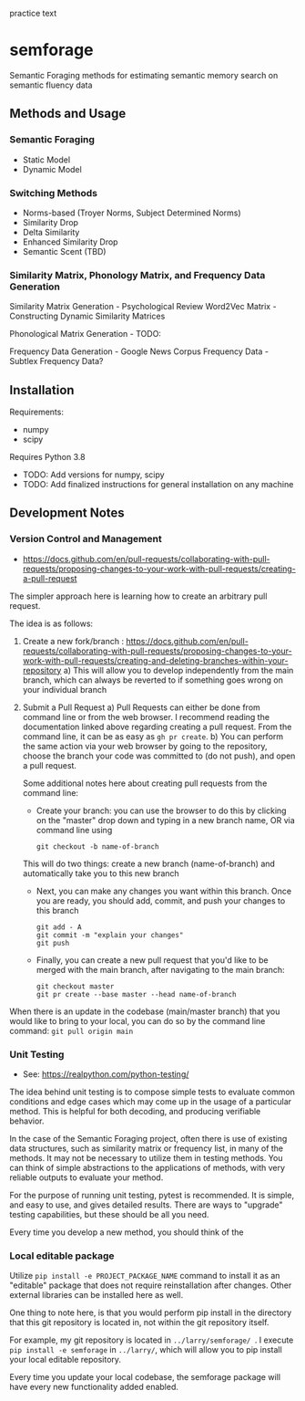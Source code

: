 practice text
# semforage

Semantic Foraging methods for estimating semantic memory search on semantic fluency data

## Methods and Usage

### Semantic Foraging
- Static Model 
- Dynamic Model
### Switching Methods
- Norms-based (Troyer Norms, Subject Determined Norms)
- Similarity Drop
- Delta Similarity
- Enhanced Similarity Drop
- Semantic Scent (TBD)

### Similarity Matrix, Phonology Matrix, and Frequency Data Generation 
Similarity Matrix Generation
    - Psychological Review Word2Vec Matrix
    - Constructing Dynamic Similarity Matrices

Phonological Matrix Generation
    - TODO:

Frequency Data Generation
    - Google News Corpus Frequency Data
    - Subtlex Frequency Data? 

## Installation

Requirements:
- numpy
- scipy

Requires Python 3.8 

- TODO: Add versions for numpy, scipy
- TODO: Add finalized instructions for general installation on any machine

## Development Notes

### Version Control and Management
- https://docs.github.com/en/pull-requests/collaborating-with-pull-requests/proposing-changes-to-your-work-with-pull-requests/creating-a-pull-request

The simpler approach here is learning how to create an arbitrary pull request.

The idea is as follows:

1) Create a new fork/branch : https://docs.github.com/en/pull-requests/collaborating-with-pull-requests/proposing-changes-to-your-work-with-pull-requests/creating-and-deleting-branches-within-your-repository
    a) This will allow you to develop independently from the main branch, which can always be reverted to if something goes wrong on your individual branch

2) Submit a Pull Request
    a) Pull Requests can either be done from command line or from the web browser. I recommend reading the documentation linked above regarding creating a pull request. From the command line, it can be as easy as ` gh pr create `.
    b) You can perform the same action via your web browser by going to the repository, choose the branch your code was committed to (do not push), and open a pull request.

    Some additional notes here about creating pull requests from the command line:
    * Create your branch: you can use the browser to do this by clicking on the "master" drop down and typing in a new branch name, OR via command line using 
        ```
        git checkout -b name-of-branch
        ```
    This will do two things: create a new branch (name-of-branch) and automatically take you to this new branch
    * Next, you can make any changes you want within this branch. Once you are ready, you should add, commit, and push your changes to this branch
        ```
        git add - A
        git commit -m "explain your changes"
        git push
        ```
    * Finally, you can create a new pull request that you'd like to be merged with the main branch, after navigating to the main branch:
        ```
        git checkout master
        git pr create --base master --head name-of-branch
        ```

When there is an update in the codebase (main/master branch) that you would like to bring to your local, you can do so by the command line command:
``` git pull origin main ```

### Unit Testing
- See: https://realpython.com/python-testing/

The idea behind unit testing is to compose simple tests to evaluate common conditions and edge cases which may come up in the usage of a particular method. This is helpful for both decoding, and producing verifiable behavior. 

In the case of the Semantic Foraging project, often there is use of existing data structures, such as similarity matrix or frequency list, in many of the methods. It may not be necessary to utilize them in testing methods. You can think of simple abstractions to the applications of methods, with very reliable outputs to evaluate your method. 

For the purpose of running unit testing, pytest is recommended. It is simple, and easy to use, and gives detailed results. There are ways to "upgrade" testing capabilities, but these should be all you need.

Every time you develop a new method, you should think of the

### Local editable package

Utilize `pip install -e PROJECT_PACKAGE_NAME` command to install it as an
"editable" package that does not require reinstallation after changes. Other external libraries can be installed here as well.

One thing to note here, is that you would perform pip install in the directory that this git repository is located in, not within the git repository itself. 

For example, my git repository is located in `../larry/semforage/ `. I execute `pip install -e semforage` in `../larry/`, which will allow you to pip install your local editable repository. 

Every time you update your local codebase, the semforage package will have every new functionality added enabled.
